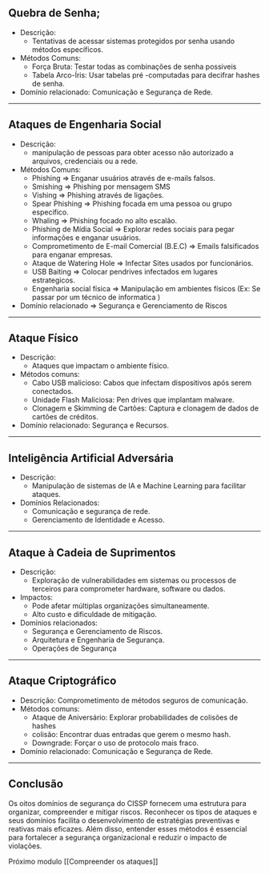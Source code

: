 ## Quebra de Senha;
- Descrição:
	- Tentativas de acessar sistemas protegidos por senha usando métodos específicos.
- Métodos Comuns:
	- Força Bruta: Testar todas as combinações de senha possiveis
	- Tabela Arco-Íris: Usar tabelas pré -computadas para decifrar hashes de senha.
- Domínio relacionado: Comunicação e Segurança de Rede.
---
## Ataques de Engenharia Social
- Descrição: 
	- manipulação de pessoas para obter acesso não autorizado a arquivos, credenciais ou a rede.
- Métodos Comuns:
	- Phishing => Enganar usuários através de e-mails falsos.
	- Smishing => Phishing por mensagem SMS
	- Vishing => Phishing através de ligações.
	- Spear Phishing => Phishing focada em uma pessoa ou grupo especifico.
	- Whaling => Phishing focado no alto escalão.
	- Phishing de Mídia Social => Explorar redes sociais para pegar informações e enganar usuários.
	- Comprometimento de E-mail Comercial (B.E.C) => Emails falsificados para enganar empresas.
	- Ataque de Watering Hole => Infectar Sites usados por funcionários.
	- USB Baiting => Colocar pendrives infectados em lugares estrategicos.
	- Engenharia social física => Manipulação em ambientes físicos (Ex: Se passar por um técnico de informatica )
- Domínio relacionado => Segurança e Gerenciamento de Riscos
---
## Ataque Físico
- Descrição: 
	- Ataques que impactam o ambiente físico.
- Métodos comuns:
	- Cabo USB malicioso: Cabos que infectam dispositivos após serem conectados.
	- Unidade Flash Maliciosa: Pen drives que implantam malware.
	- Clonagem e Skimming de Cartões: Captura e clonagem de dados de cartões de créditos.
- Domínio relacionado: Segurança e Recursos.
---
## Inteligência Artificial Adversária
- Descrição:
	- Manipulação de sistemas de IA e Machine Learning para facilitar ataques.
- Domínios Relacionados:
	- Comunicação e segurança de rede.
	- Gerenciamento de Identidade e Acesso.
---
## Ataque à Cadeia de Suprimentos
- Descrição: 
	- Exploração de vulnerabilidades em sistemas ou processos de terceiros para comprometer hardware, software ou dados.
- Impactos:
	- Pode afetar múltiplas organizações simultaneamente.
	- Alto custo e dificuldade de mitigação.
- Domínios relacionados:
	- Segurança e Gerenciamento de Riscos.
	- Arquitetura e Engenharia de Segurança.
	- Operações de Segurança
---
## Ataque Criptográfico
- Descrição: Comprometimento de métodos seguros de comunicação.
- Métodos comuns:
	- Ataque de Aniversário: Explorar probabilidades de colisões de hashes
	- colisão: Encontrar duas entradas que gerem o mesmo hash.
	- Downgrade: Forçar o uso de protocolo mais fraco.
- Domínio relacionado: Comunicação e Segurança de Rede.
---
## Conclusão

Os oitos domínios de segurança do CISSP fornecem uma estrutura para organizar, compreender e mitigar riscos. Reconhecer os tipos de ataques e seus domínios facilita o desenvolvimento de estratégias preventivas e reativas mais eficazes. Além disso, entender esses métodos é essencial para fortalecer a segurança organizacional e reduzir o impacto de violações.

Próximo modulo [[Compreender os ataques]]